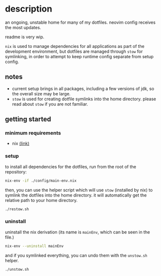 # description
an ongoing, unstable home for many of my dotfiles. neovim config receives the most updates.

readme is very wip.

`nix` is used to manage dependencies for all applications as part of the development environment, but dotfiles are managed through `stow` for symlinking, in order to attempt to keep runtime config separate from setup config.

## notes
- current setup brings in all packages, including a few versions of jdk, so the overall size may be large.
- `stow` is used for creating dotfile symlinks into the home directory. please read about `stow` if you are not familiar.

## getting started
### minimum requirements
- nix [(link)](https://nixos.org)

### setup
to install all dependencies for the dotfiles, run from the root of the repository:
```sh
nix-env -if ./config/main-env.nix
```

then, you can use the helper script which will use `stow` (installed by nix) to symlink the dotfiles into the home directory. it will automatically get the relative path to your home directory.
```sh
./restow.sh
```

### uninstall
uninstall the nix derivation (its name is `mainEnv`, which can be seen in the file.)
```sh
nix-env --uninstall mainEnv
```

and if you symlinked everything, you can undo them with the `unstow.sh` helper.
```sh
./unstow.sh
```
